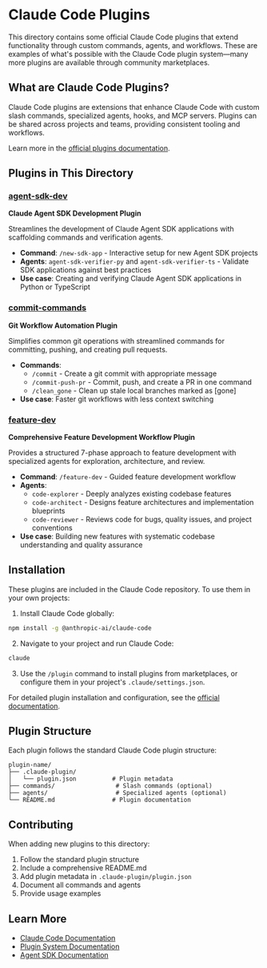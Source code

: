 # Claude Code Plugins

This directory contains some official Claude Code plugins that extend functionality through custom commands, agents, and workflows. These are examples of what's possible with the Claude Code plugin system—many more plugins are available through community marketplaces.

## What are Claude Code Plugins?

Claude Code plugins are extensions that enhance Claude Code with custom slash commands, specialized agents, hooks, and MCP servers. Plugins can be shared across projects and teams, providing consistent tooling and workflows.

Learn more in the [official plugins documentation](https://docs.claude.com/en/docs/claude-code/plugins).

## Plugins in This Directory

### [agent-sdk-dev](./agent-sdk-dev/)

**Claude Agent SDK Development Plugin**

Streamlines the development of Claude Agent SDK applications with scaffolding commands and verification agents.

- **Command**: `/new-sdk-app` - Interactive setup for new Agent SDK projects
- **Agents**: `agent-sdk-verifier-py` and `agent-sdk-verifier-ts` - Validate SDK applications against best practices
- **Use case**: Creating and verifying Claude Agent SDK applications in Python or TypeScript

### [commit-commands](./commit-commands/)

**Git Workflow Automation Plugin**

Simplifies common git operations with streamlined commands for committing, pushing, and creating pull requests.

- **Commands**:
  - `/commit` - Create a git commit with appropriate message
  - `/commit-push-pr` - Commit, push, and create a PR in one command
  - `/clean_gone` - Clean up stale local branches marked as [gone]
- **Use case**: Faster git workflows with less context switching

### [feature-dev](./feature-dev/)

**Comprehensive Feature Development Workflow Plugin**

Provides a structured 7-phase approach to feature development with specialized agents for exploration, architecture, and review.

- **Command**: `/feature-dev` - Guided feature development workflow
- **Agents**:
  - `code-explorer` - Deeply analyzes existing codebase features
  - `code-architect` - Designs feature architectures and implementation blueprints
  - `code-reviewer` - Reviews code for bugs, quality issues, and project conventions
- **Use case**: Building new features with systematic codebase understanding and quality assurance

## Installation

These plugins are included in the Claude Code repository. To use them in your own projects:

1. Install Claude Code globally:
```bash
npm install -g @anthropic-ai/claude-code
```

2. Navigate to your project and run Claude Code:
```bash
claude
```

3. Use the `/plugin` command to install plugins from marketplaces, or configure them in your project's `.claude/settings.json`.

For detailed plugin installation and configuration, see the [official documentation](https://docs.claude.com/en/docs/claude-code/plugins).

## Plugin Structure

Each plugin follows the standard Claude Code plugin structure:

```
plugin-name/
├── .claude-plugin/
│   └── plugin.json          # Plugin metadata
├── commands/                 # Slash commands (optional)
├── agents/                   # Specialized agents (optional)
└── README.md                # Plugin documentation
```

## Contributing

When adding new plugins to this directory:

1. Follow the standard plugin structure
2. Include a comprehensive README.md
3. Add plugin metadata in `.claude-plugin/plugin.json`
4. Document all commands and agents
5. Provide usage examples

## Learn More

- [Claude Code Documentation](https://docs.claude.com/en/docs/claude-code/overview)
- [Plugin System Documentation](https://docs.claude.com/en/docs/claude-code/plugins)
- [Agent SDK Documentation](https://docs.claude.com/en/api/agent-sdk/overview)
